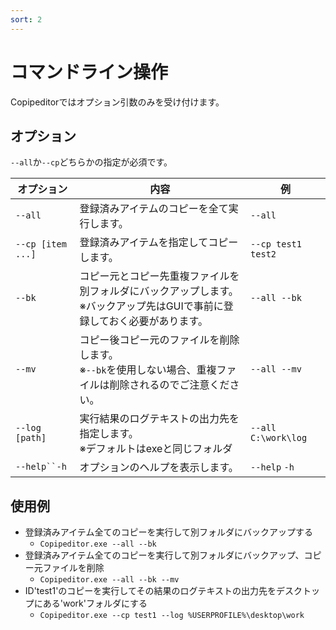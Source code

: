 ```yaml
---
sort: 2
---
```


# コマンドライン操作
Copipeditorではオプション引数のみを受け付けます。

## オプション
`--all`か`--cp`どちらかの指定が必須です。

| オプション          | 内容                                                             | 例
| ------------- | ---------------------------------------------------------------- | -------------------------- |
| `--all`       | 登録済みアイテムのコピーを全て実行します。                     | `--all`                    |
| `--cp [item ...]` | 登録済みアイテムを指定してコピーします。                       | `--cp test1 test2`         |
| `--bk`        | コピー元とコピー先重複ファイルを別フォルダにバックアップします。<br> ※バックアップ先はGUIで事前に登録しておく必要があります。 | `--all --bk` |
| `--mv`        | コピー後コピー元のファイルを削除します。<br>※`--bk`を使用しない場合、重複ファイルは削除されるのでご注意ください。 | `--all --mv`               |
| `--log [path]`       | 実行結果のログテキストの出力先を指定します。<br>※デフォルトはexeと同じフォルダ | `--all C:\work\log` |
| `--help``-h`  | オプションのヘルプを表示します。                                       | `--help` `-h`              |

## 使用例
- 登録済みアイテム全てのコピーを実行して別フォルダにバックアップする
  - `Copipeditor.exe --all --bk`
- 登録済みアイテム全てのコピーを実行して別フォルダにバックアップ、コピー元ファイルを削除
  - `Copipeditor.exe --all --bk --mv`
- ID'test1'のコピーを実行してその結果のログテキストの出力先をデスクトップにある'work'フォルダにする
  - `Copipeditor.exe --cp test1 --log %USERPROFILE%\desktop\work`